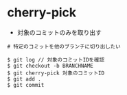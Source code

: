 # cherry-pick
- 対象のコミットのみを取り出す

```
# 特定のコミットを他のブランチに切り出したい

$ git log // 対象のコミットIDを確認
$ git checkout -b BRANCHNAME
$ git cherry-pick 対象のコミットID
$ git add .
$ git commit
```
